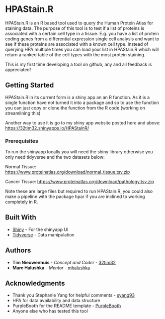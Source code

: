 # HPAStain.R

HPAStain.R is an R based tool used to query the Human Protein Atlas for staining data. The purpose of this tool is to test if a list of proteins is associated with a certain cell type in a tissue. E.g. you have a list of protein coding genes from a differential expression single cell analysis and want to see if these proteins are associated with a known cell type. Instead of querying HPA multiple times you can load your list in HPAStain.R which will return a ranked table of the cell types with the most protein staining.

This is my first time developing a tool on github, any and all feedback is appreciated!

## Getting Started

HPAStain.R in its current form is a shiny app an an R function. As it is a single function have not turned it into a package and so to use the function you can just copy or clone the function from the R code (working on streamlining this)

Another way to use it is go to my shiny app website posted here and above:
https://32tim32.shinyapps.io/HPAStainR/ 

### Prerequisites

To run the shinyapp locally you will need the shiny library otherwise you only need tidyverse and the two datasets below:

Normal Tissue: https://www.proteinatlas.org/download/normal_tissue.tsv.zip

Cancer Tissue: https://www.proteinatlas.org/download/pathology.tsv.zip

Note these are large files but required to run HPAStain.R, you could also make a pipeline with the package hpar if you are inclined to working completely in R. 


## Built With

* [Shiny](https://shiny.rstudio.com/) - For the shinyapp UI
* [Tidyverse](https://www.tidyverse.org/) - Data manipulation


## Authors

* **Tim Nieuwenhuis** - *Concept and Coder* - [32tim32](https://github.com/32tim32/)
* **Marc Halushka** - *Mentor* - [mhalushka](https://github.com/mhalushka)


## Acknowledgments

* Thank you Stephanie Yang for helpful comments - [syang93](https://github.com/syyang93/)
* HPA for data availability and data structure
* PurpleBooth for the README template - [PurpleBooth](https://gist.github.com/PurpleBooth/)
* Anyone else who has tested this tool
